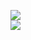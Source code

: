 [![](https://img.shields.io/badge/Made%20With-Github%20Spray-lightgrey.svg?style=for-the-badge&logo=github)](https://github.com/Annihil/github-spray#10372)  
[![](https://i.imgur.com/2DrTn0Z.gif)](https://github.com/Annihil/github-spray)